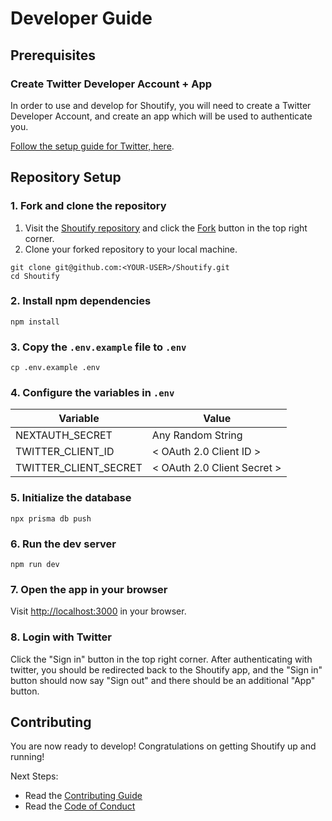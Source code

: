 # Developer Guide

## Prerequisites

### Create Twitter Developer Account + App

In order to use and develop for Shoutify, you will need to create a Twitter Developer Account, and create an app which will be used to authenticate you.

[Follow the setup guide for Twitter, here](./TWITTER.md).

## Repository Setup

### 1. Fork and clone the repository

1. Visit the [Shoutify repository](https://github.com/TechSquidTV/Shoutify) and click the [Fork](https://github.com/TechSquidTV/Shoutify/fork) button in the top right corner.
2. Clone your forked repository to your local machine.

```shell
git clone git@github.com:<YOUR-USER>/Shoutify.git
cd Shoutify
```

### 2. Install npm dependencies

```shell
npm install
```

### 3. Copy the `.env.example` file to `.env`

```shell
cp .env.example .env
```

### 4. Configure the variables in `.env`

| Variable | Value |
|---|---|
| NEXTAUTH_SECRET | Any Random String |
| TWITTER_CLIENT_ID | < OAuth 2.0 Client ID > |
| TWITTER_CLIENT_SECRET  | < OAuth 2.0 Client Secret > |

### 5. Initialize the database

```shell
npx prisma db push
```

### 6. Run the dev server

```shell
npm run dev
```

### 7. Open the app in your browser

Visit [http://localhost:3000](http://localhost:3000) in your browser.

### 8. Login with Twitter

Click the "Sign in" button in the top right corner. After authenticating with twitter, you should be redirected back to the Shoutify app, and the "Sign in" button should now say "Sign out" and there should be an additional "App" button.

## Contributing

You are now ready to develop! Congratulations on getting Shoutify up and running!

Next Steps:

- Read the [Contributing Guide](./CONTRIBUTING.md)
- Read the [Code of Conduct](./CODE_OF_CONDUCT.md)
